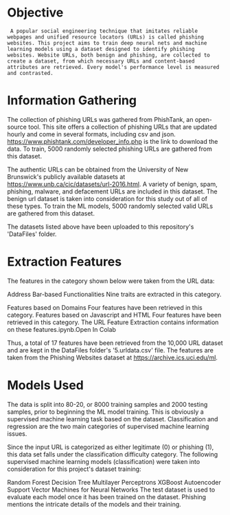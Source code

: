 # Objective
     A popular social engineering technique that imitates reliable webpages and unified resource locators (URLs) is called phishing websites. This project aims to train deep neural nets and machine learning models using a dataset designed to identify phishing websites. Website URLs, both benign and phishing, are collected to create a dataset, from which necessary URLs and content-based attributes are retrieved. Every model's performance level is measured and contrasted.

# Information  Gathering
  The collection of phishing URLs was gathered from PhishTank, an open-source tool. This site offers a collection of phishing URLs that are updated hourly and come in several formats, including csv and json. https://www.phishtank.com/developer_info.php is the link to download the data. To train, 5000 randomly selected phishing URLs are gathered from this dataset.

 The authentic URLs can be obtained from the University of New Brunswick's publicly available datasets at https://www.unb.ca/cic/datasets/url-2016.html. A variety of benign, spam, phishing, malware, and defacement URLs are included in this dataset. The benign url dataset is taken into consideration for this study out of all of these types. To train the ML models, 5000 randomly selected valid URLs are gathered from this dataset.

The datasets listed above have been uploaded to this repository's 'DataFiles' folder.

# Extraction Features
  The features in the category shown below were taken from the URL data:

Address Bar-based Functionalities
          Nine traits are extracted in this category.

Features based on Domains
          Four features have been retrieved in this category.
Features based on Javascript and HTML
          Four features have been retrieved in this category.
The URL Feature Extraction contains information on these features.ipynb.Open In Colab

Thus, a total of 17 features have been retrieved from the 10,000 URL dataset and are kept in the DataFiles folder's '5.urldata.csv' file.
The features are taken from the Phishing Websites dataset at https://archive.ics.uci.edu/ml.
# Models Used
The data is split into 80-20, or 8000 training samples and 2000 testing samples, prior to beginning the ML model training. This is obviously a supervised machine learning task based on the dataset. Classification and regression are the two main categories of supervised machine learning issues.

Since the input URL is categorized as either legitimate (0) or phishing (1), this data set falls under the classification difficulty category. The following supervised machine learning models (classification) were taken into consideration for this project's dataset training:


Random Forest Decision Tree Multilayer Perceptrons
XGBoost Autoencoder Support Vector Machines for Neural Networks
The test dataset is used to evaluate each model once it has been trained on the dataset. Phishing mentions the intricate details of the models and their training.
  
